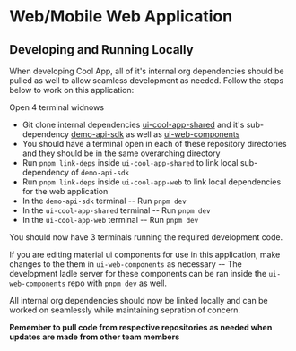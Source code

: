 # Web/Mobile Web Application

## Developing and Running Locally

When developing Cool App, all of it's internal org dependencies should be pulled as well to allow seamless development as needed. Follow the steps below to work on this application:

Open 4 terminal widnows

- Git clone internal dependencies [ui-cool-app-shared](https://github.com/cat-demo-org/ui-cool-app-shared) and it's sub-dependency [demo-api-sdk](https://github.com/cat-demo-org/demo-api-sdk) as well as [ui-web-components](https://github.com/cat-demo-org/ui-web-components)
- You should have a terminal open in each of these repository directories and they should be in the same overarching directory
- Run `pnpm link-deps` inside `ui-cool-app-shared` to link local sub-dependency of `demo-api-sdk`
- Run `pnpm link-deps` inside `ui-cool-app-web` to link local dependencies for the web application
- In the `demo-api-sdk` terminal -- Run `pnpm dev`
- In the `ui-cool-app-shared` terminal -- Run `pnpm dev`
- In the `ui-cool-app-web` terminal -- Run `pnpm dev`

You should now have 3 terminals running the required development code.

If you are editing material ui components for use in this application, make changes to the them in `ui-web-components` as necessary -- The development ladle server for these components can be ran inside the `ui-web-components` repo with `pnpm dev` as well. 

All internal org dependencies should now be linked locally and can be worked on seamlessly while maintaining sepration of concern. 

**Remember to pull code from respective repositories as needed when updates are made from other team members**
